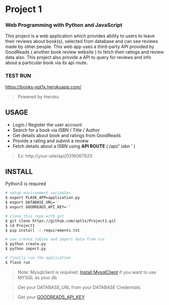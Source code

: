 # Project 1

### Web Programming with Python and JavaScript

This project is a web application which provides ability to users to leave their reviews about book(s), selected from database and can see reviews made by other people. This web app uses a third-party API provided by GoodReads ( another book review website ) to fetch their ratings and review data also. This project also provide a API to query for reviews and info about a particular book via its api route.

### TEST RUN

https://books-xpt1x.herokuapp.com/ 
> Powered by Heroku

## USAGE

- Login / Register the user account
- Search for a book via ISBN / Title / Author
- Get details about book and ratings from GoodReads
- Provide a rating and submit a review
- Fetch details about a ISBN using **API ROUTE** ( /api/' isbn ' ) 
> Ex: http://your-site/api/031606792X

## INSTALL 

Python3 is required

```bash
# setup environment variables
$ export FLASK_APP=application.py
$ export DATABASE_URL=''
$ export GOODREADS_API_KEY=''

# clone this repo with git
$ git clone https://github.com/xpt1x/Project1.git
$ cd Project1
$ pip install -r requirements.txt

# now create tables and import data from csv
$ python create.py
$ python import.py

# finally run the application
$ flask run
```

> Note: Mysqlclient is required: [Install MysqlClient](https://github.com/PyMySQL/mysqlclient-python) if you want to use MYSQL as your db

> Get your DATABASE_URL from your DATABASE Credentials 

> Get your [GOODREADS_API_KEY](https://www.goodreads.com/api)
